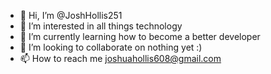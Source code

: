 - 👋 Hi, I’m @JoshHollis251
- 👀 I’m interested in all things technology
- 🌱 I’m currently learning how to become a better developer
- 💞️ I’m looking to collaborate on nothing yet :)
- 📫 How to reach me joshuahollis608@gmail.com

<!---
JoshHollis251/JoshHollis251 is a ✨ special ✨ repository because its `README.md` (this file) appears on your GitHub profile.
You can click the Preview link to take a look at your changes.
--->
